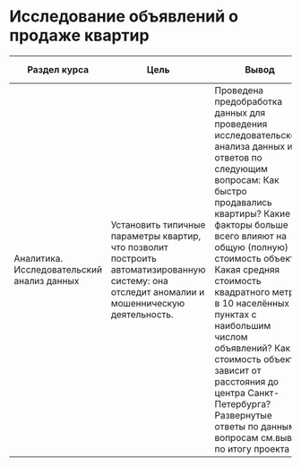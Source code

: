 # Исследование объявлений о продаже квартир

Раздел курса| Цель | Вывод |Ключевые слова проекта | Используемые библиотеки | Ключевые слова
------------- |------------------|---------------- | ---------------- | ----------------------- | -----------------------
Аналитика. Исследовательский анализ данных | Установить типичные параметры квартир, что позволит построить автоматизированную систему: она отследит аномалии и мошенническую деятельность. | Проведена предобработка данных для проведения исследовательского анализа данных и ответов по следующим вопросам: Как быстро продавались квартиры? Какие факторы больше всего влияют на общую (полную) стоимость объекта? Какая средняя стоимость квадратного метра в 10 населённых пунктах с наибольшим числом объявлений? Как стоимость объектов зависит от расстояния до центра Санкт-Петербурга? Развернутые ответы по данным вопросам см.вывод по итогу проекта| обработка данных, histogram, boxplot, scattermatrix, категоризация, scatterplot,  фрод-мониторинг  | `Pandas`, `Python` `Matplotlib` | маркетинговый аналитик, фрод аналитик, fraud analyst, data analyst, аналитик данных, аналитик, analyst


